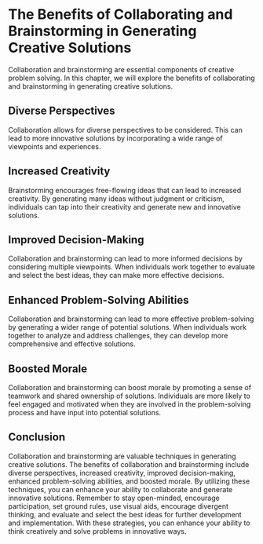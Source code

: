 The Benefits of Collaborating and Brainstorming in Generating Creative Solutions
============================================================================================================================

Collaboration and brainstorming are essential components of creative problem solving. In this chapter, we will explore the benefits of collaborating and brainstorming in generating creative solutions.

Diverse Perspectives
--------------------

Collaboration allows for diverse perspectives to be considered. This can lead to more innovative solutions by incorporating a wide range of viewpoints and experiences.

Increased Creativity
--------------------

Brainstorming encourages free-flowing ideas that can lead to increased creativity. By generating many ideas without judgment or criticism, individuals can tap into their creativity and generate new and innovative solutions.

Improved Decision-Making
------------------------

Collaboration and brainstorming can lead to more informed decisions by considering multiple viewpoints. When individuals work together to evaluate and select the best ideas, they can make more effective decisions.

Enhanced Problem-Solving Abilities
----------------------------------

Collaboration and brainstorming can lead to more effective problem-solving by generating a wider range of potential solutions. When individuals work together to analyze and address challenges, they can develop more comprehensive and effective solutions.

Boosted Morale
--------------

Collaboration and brainstorming can boost morale by promoting a sense of teamwork and shared ownership of solutions. Individuals are more likely to feel engaged and motivated when they are involved in the problem-solving process and have input into potential solutions.

Conclusion
----------

Collaboration and brainstorming are valuable techniques in generating creative solutions. The benefits of collaboration and brainstorming include diverse perspectives, increased creativity, improved decision-making, enhanced problem-solving abilities, and boosted morale. By utilizing these techniques, you can enhance your ability to collaborate and generate innovative solutions. Remember to stay open-minded, encourage participation, set ground rules, use visual aids, encourage divergent thinking, and evaluate and select the best ideas for further development and implementation. With these strategies, you can enhance your ability to think creatively and solve problems in innovative ways.
